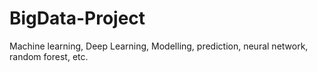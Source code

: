 # BigData-Project
Machine learning, Deep Learning, Modelling, prediction, neural network, random forest, etc.
